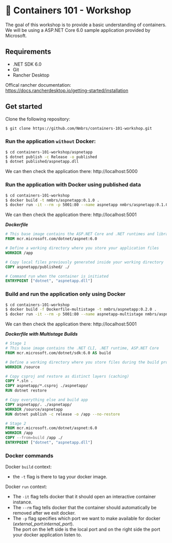 # :whale: Containers 101 - Workshop

The goal of this workshop is to provide a basic understanding of containers.  
We will be using a ASP.NET Core 6.0 sample application provided by Microsoft.


## Requirements

- .NET SDK 6.0
- Git
- Rancher Desktop
 
Offical rancher documentation:  
https://docs.rancherdesktop.io/getting-started/installation



## Get started

Clone the following repository:  
```bash
$ git clone https://github.com/Nmbrs/containers-101-workshop.git
```

### Run the application `without` Docker:
```bash
$ cd containers-101-workshop/aspnetapp
$ dotnet publish -c Release -o published
$ dotnet published/aspnetapp.dll
```
We can then check the application there: http://localhost:5000



### Run the application with Docker using published data

```bash
$ cd containers-101-workshop
$ docker build -t nmbrs/aspnetapp:0.1.0 .
$ docker run -it --rm -p 5001:80 --name aspnetapp nmbrs/aspnetapp:0.1.0
```
We can then check the application there: http://localhost:5001

***Dockerfile***
```Dockerfile
# This base image contains the ASP.NET Core and .NET runtimes and libraries
FROM mcr.microsoft.com/dotnet/aspnet:6.0

# Define a working directory where you store your application files
WORKDIR /app

# Copy local files previously generated inside your working directory
COPY aspnetapp/published/ ./

# Command run when the container is initiated
ENTRYPOINT ["dotnet", "aspnetapp.dll"]
```

### Build and run the application only using Docker

```bash
$ cd containers-101-workshop
$ docker build -f Dockerfile-multistage -t nmbrs/aspnetapp:0.2.0 .
$ docker run -it --rm -p 5001:80 --name aspnetapp-multistage nmbrs/aspnetapp:0.2.0
```
We can then check the application there: http://localhost:5001

***Dockerfile with Multistage Builds***
```Dockerfile
# Stage 1
# This base image contains the .NET CLI, .NET runtime, ASP.NET Core 
FROM mcr.microsoft.com/dotnet/sdk:6.0 AS build

# Define a working directory where you store files during the build process
WORKDIR /source

# Copy csproj and restore as distinct layers (caching)
COPY *.sln .
COPY aspnetapp/*.csproj ./aspnetapp/
RUN dotnet restore

# Copy everything else and build app
COPY aspnetapp/. ./aspnetapp/
WORKDIR /source/aspnetapp
RUN dotnet publish -c release -o /app --no-restore

# Stage 2
FROM mcr.microsoft.com/dotnet/aspnet:6.0
WORKDIR /app
COPY --from=build /app ./
ENTRYPOINT ["dotnet", "aspnetapp.dll"]
```



### Docker commands

Docker `build` context:
- the `-t` flag is there to tag your docker image.

Docker `run` context:

- The `-it` flag tells docker that it should open an interactive container instance.
- The `--rm` flag tells docker that the container should automatically be removed after we exit docker.
- The `-p` flag specifies which port we want to make available for docker (*external_port*:*internal_port*).  
The port on the left side is the local port and on the right side the port your docker application listen to.

